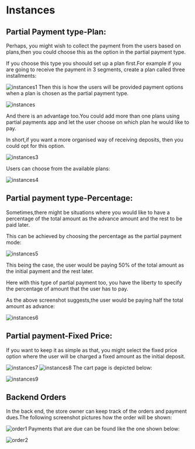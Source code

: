 # Instances

## Partial Payment type-Plan: <a id="partial-payment-type-plan"></a>

Perhaps, you might wish to collect the payment from the users based on plans,then you could choose this as the option in the partial payment type.

If you choose this type you shoould set up a plan first.For example if you are going to receive the payment in 3 segments, create a plan called three installments:

![instances1](https://raw.githubusercontent.com/j2store/doc-images/master/partial-payments/instances/app_partialpaymentplantypeback.png) Then this is how the users will be provided payment options when a plan is chosen as the partial payment type.

![instances](https://raw.githubusercontent.com/j2store/doc-images/master/partial-payments/instances/app_partialpaymentplantypefront.png)

And there is an advantage too.You could add more than one plans using partial payments app and let the user choose on which plan he would like to pay.

In short,if you want a more organised way of receiving deposits, then you could opt for this option.

 

![instances3](https://raw.githubusercontent.com/j2store/doc-images/master/partial-payments/instances/app_partialpayment2plansback.png)

Users can choose from the available plans:

![instances4](https://raw.githubusercontent.com/j2store/doc-images/master/partial-payments/instances/app_partialpayment2plansfront.png)

## Partial payment type-Percentage: <a id="partial-payment-type-percentage"></a>

Sometimes,there might be situations where you would like to have a percentage of the total amount as the advance amount and the rest to be paid later.

This can be achieved by choosing the percentage as the partial payment mode:

![instances5](https://raw.githubusercontent.com/j2store/doc-images/master/partial-payments/instances/app_partialpaymentpercentageback.png)

This being the case, the user would be paying 50% of the total amount as the initial payment and the rest later.

Here with this type of partial payment too, you have the liberty to specify the percentage of amount that the user has to pay.

As the above screenshot suggests,the user would be paying half the total amount as advance:

![instances6](https://raw.githubusercontent.com/j2store/doc-images/master/partial-payments/instances/app_partialpaymentpercentagefront.png)

## Partial payment-Fixed Price: <a id="partial-payment-fixed-price"></a>

If you want to keep it as simple as that, you might select the fixed price option where the user will be charged a fixed amount as the initial deposit.

![instances7](https://raw.githubusercontent.com/j2store/doc-images/master/partial-payments/instances/app_partialpaymentfixedback.png) ![instances8](https://raw.githubusercontent.com/j2store/doc-images/master/partial-payments/instances/app_partialpaymentfixedfront.png) The cart page is depicted below:

![instances9](https://raw.githubusercontent.com/j2store/doc-images/master/partial-payments/instances/app_partialpaymentcartpage.png)

## Backend Orders <a id="backend-orders"></a>

In the back end, the store owner can keep track of the orders and payment dues.The following screenshot pictures how the order will be shown:

![order1](https://raw.githubusercontent.com/j2store/doc-images/master/partial-payments/instances/app_partialpaymentorder1.png) Payments that are due can be found like the one shown below:

![order2](https://raw.githubusercontent.com/j2store/doc-images/master/partial-payments/instances/app_partialpaymentorder2.png)

